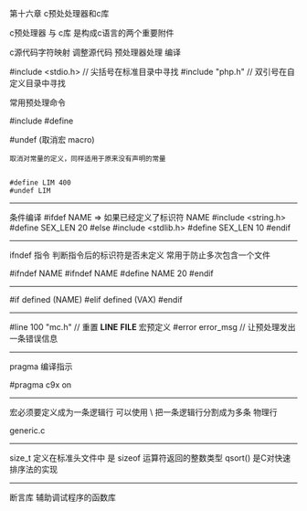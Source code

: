 第十六章 c预处处理器和c库


c预处理器 与 c库 是构成c语言的两个重要附件

c源代码字符映射 调整源代码
预处理器处理
编译

#include <stdio.h>   // 尖括号在标准目录中寻找
#include "php.h"     // 双引号在自定义目录中寻找

常用预处理命令

#include
#define

#undef  (取消宏 macro)

    取消对常量的定义，同样适用于原来没有声明的常量


    #define LIM 400
    #undef LIM


-------------------------------------

条件编译
#ifdef NAME              => 如果已经定义了标识符 NAME
#include <string.h>
#define SEX_LEN 20
#else
#include <stdlib.h>
#define SEX_LEN 10
#endif

-----------------------------------------
 ifndef 指令
      判断指令后的标识符是否未定义
      常用于防止多次包含一个文件


#ifndef NAME
#ifndef NAME
#define NAME 20
#endif

----------------------------------------------

#if defined (NAME)
#elif defined (VAX)
#endif

---------------------------------------------

#line 100 "mc.h"   // 重置 __LINE__  __FILE__ 宏预定义
#error error_msg   // 让预处理发出一条错误信息

-----------------------------------------------

pragma 编译指示

#pragma c9x on

-----------------------------------------------


宏必须要定义成为一条逻辑行  可以使用 \ 把一条逻辑行分割成为多条 物理行

generic.c


------------------------------------------------

size_t 定义在标准头文件中 是 sizeof 运算符返回的整数类型
qsort() 是C对快速排序法的实现

------------------------------------------------

断言库
    辅助调试程序的函数库



